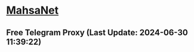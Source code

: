 
# [MahsaNet](https://t.me/mahsa_net)
## Free Telegram Proxy (Last Update: 2024-06-30 11:39:22)

    